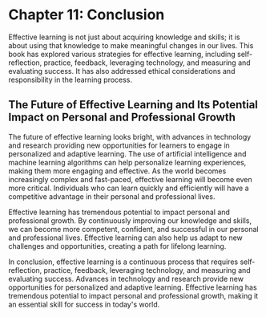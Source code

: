 Chapter 11: Conclusion
======================

Effective learning is not just about acquiring knowledge and skills; it is about using that knowledge to make meaningful changes in our lives. This book has explored various strategies for effective learning, including self-reflection, practice, feedback, leveraging technology, and measuring and evaluating success. It has also addressed ethical considerations and responsibility in the learning process.

The Future of Effective Learning and Its Potential Impact on Personal and Professional Growth
---------------------------------------------------------------------------------------------

The future of effective learning looks bright, with advances in technology and research providing new opportunities for learners to engage in personalized and adaptive learning. The use of artificial intelligence and machine learning algorithms can help personalize learning experiences, making them more engaging and effective. As the world becomes increasingly complex and fast-paced, effective learning will become even more critical. Individuals who can learn quickly and efficiently will have a competitive advantage in their personal and professional lives.

Effective learning has tremendous potential to impact personal and professional growth. By continuously improving our knowledge and skills, we can become more competent, confident, and successful in our personal and professional lives. Effective learning can also help us adapt to new challenges and opportunities, creating a path for lifelong learning.

In conclusion, effective learning is a continuous process that requires self-reflection, practice, feedback, leveraging technology, and measuring and evaluating success. Advances in technology and research provide new opportunities for personalized and adaptive learning. Effective learning has tremendous potential to impact personal and professional growth, making it an essential skill for success in today's world.


